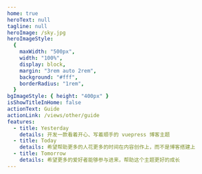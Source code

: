 ```yaml
---
home: true
heroText: null
tagline: null
heroImage: /sky.jpg
heroImageStyle:
  {
    maxWidth: "500px",
    width: "100%",
    display: block,
    margin: "3rem auto 2rem",
    background: "#fff",
    borderRadius: "1rem",
  }
bgImageStyle: { height: "400px" }
isShowTitleInHome: false
actionText: Guide
actionLink: /views/other/guide
features:
  - title: Yesterday
    details: 开发一款看着开心、写着顺手的 vuepress 博客主题
  - title: Today
    details: 希望帮助更多的人花更多的时间在内容创作上，而不是博客搭建上
  - title: Tomorrow
    details: 希望更多的爱好者能够参与进来，帮助这个主题更好的成长
---
```

